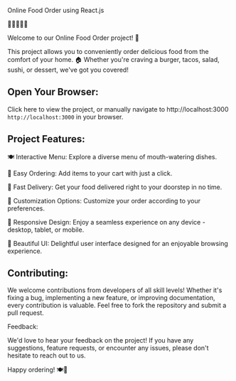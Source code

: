 Online Food Order using React.js

🍔🌮🥗🍱🍰

Welcome to our Online Food Order project! 🎉

This project allows you to conveniently order delicious food from the comfort of your home. 🏠 Whether you're craving a burger, tacos, salad, sushi, or dessert, we've got you covered!

## Open Your Browser:
Click here to view the project, or manually navigate to http://localhost:3000 `http://localhost:3000` in your browser.

## Project Features:

🍽️ Interactive Menu: Explore a diverse menu of mouth-watering dishes.

🛒 Easy Ordering: Add items to your cart with just a click.

🚚 Fast Delivery: Get your food delivered right to your doorstep in no time.

🌟 Customization Options: Customize your order according to your preferences.

📱 Responsive Design: Enjoy a seamless experience on any device - desktop, tablet, or mobile.

🎨 Beautiful UI: Delightful user interface designed for an enjoyable browsing experience.

## Contributing:

We welcome contributions from developers of all skill levels! Whether it's fixing a bug, implementing a new feature, or improving documentation, every contribution is valuable. Feel free to fork the repository and submit a pull request.

Feedback:

We'd love to hear your feedback on the project! If you have any suggestions, feature requests, or encounter any issues, please don't hesitate to reach out to us.

Happy ordering! 🍽️🎉
